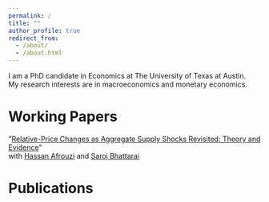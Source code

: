 ```yaml
---
permalink: /
title: ""
author_profile: true
redirect_from: 
  - /about/
  - /about.html
---
```

I am a PhD candidate in Economics at The University of Texas at Austin. <br>
My research interests are in macroeconomics and monetary economics.

# Working Papers
"[Relative-Price Changes as Aggregate Supply Shocks Revisited: Theory and Evidence](https://afrouzi.com/abw_relative_prices.pdf)" <br>
with [Hassan Afrouzi](https://afrouzi.com/) and [Saroj Bhattarai](https://sites.google.com/site/bhattaraisaroj/home)

# Publications
